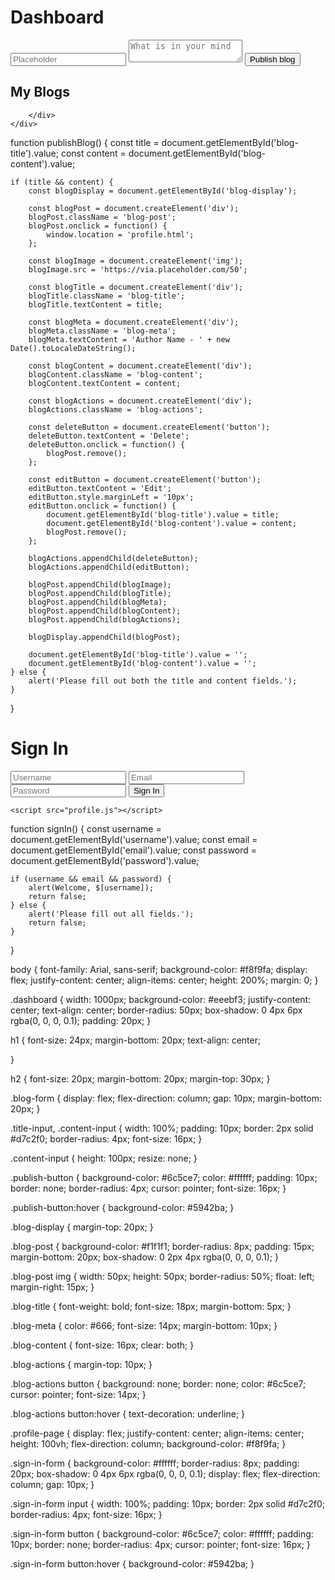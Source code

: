 <!DOCTYPE html>
<html lang="en">
<head>
    <meta charset="UTF-8">
    <meta name="viewport" content="width=device-width, initial-scale=1.0">
    <title>Dashboard</title>
    <link rel="stylesheet" href="styles.css">
</head>
<body>
    <div class="dashboard">
        <h1>Dashboard</h1>
        <div class="blog-form">
            <input type="text" placeholder="Placeholder" class="title-input" id="blog-title">
            <textarea placeholder="What is in your mind" class="content-input" id="blog-content"></textarea>
            <button class="publish-button" onclick="publishBlog()">Publish blog</button>
        </div>
        <h2>My Blogs</h2>
        <div class="blog-display" id="blog-display">
    
        </div>
    </div>

<script src="script.js"></script>
</body>
</html>



function publishBlog() {
    const title = document.getElementById('blog-title').value;
    const content = document.getElementById('blog-content').value;

    if (title && content) {
        const blogDisplay = document.getElementById('blog-display');
        
        const blogPost = document.createElement('div');
        blogPost.className = 'blog-post';
        blogPost.onclick = function() {
            window.location = 'profile.html';
        };

        const blogImage = document.createElement('img');
        blogImage.src = 'https://via.placeholder.com/50';
        
        const blogTitle = document.createElement('div');
        blogTitle.className = 'blog-title';
        blogTitle.textContent = title;
        
        const blogMeta = document.createElement('div');
        blogMeta.className = 'blog-meta';
        blogMeta.textContent = 'Author Name - ' + new Date().toLocaleDateString();

        const blogContent = document.createElement('div');
        blogContent.className = 'blog-content';
        blogContent.textContent = content;

        const blogActions = document.createElement('div');
        blogActions.className = 'blog-actions';
        
        const deleteButton = document.createElement('button');
        deleteButton.textContent = 'Delete';
        deleteButton.onclick = function() {
            blogPost.remove();
        };

        const editButton = document.createElement('button');
        editButton.textContent = 'Edit';
        editButton.style.marginLeft = '10px';
        editButton.onclick = function() {
            document.getElementById('blog-title').value = title;
            document.getElementById('blog-content').value = content;
            blogPost.remove();
        };

        blogActions.appendChild(deleteButton);
        blogActions.appendChild(editButton);
        
        blogPost.appendChild(blogImage);
        blogPost.appendChild(blogTitle);
        blogPost.appendChild(blogMeta);
        blogPost.appendChild(blogContent);
        blogPost.appendChild(blogActions);
        
        blogDisplay.appendChild(blogPost);

        document.getElementById('blog-title').value = '';
        document.getElementById('blog-content').value = '';
    } else {
        alert('Please fill out both the title and content fields.');
    }
}


<!DOCTYPE html>
<html lang="en">
<head>
    <meta charset="UTF-8">
    <meta name="viewport" content="width=device-width, initial-scale=1.0">
    <title>Sign In</title>
    <link rel="stylesheet" href="styles.css">
</head>
<body>
    <div class="profile-page">
        <h1>Sign In</h1>
        <form class="sign-in-form" onsubmit="return signIn()">
            <input type="text" id="username" placeholder="Username" required>
            <input type="email" id="email" placeholder="Email" required>
            <input type="password" id="password" placeholder="Password" required>
            <button type="submit">Sign In</button>
        </form>
    </div>

    <script src="profile.js"></script>
    
</body>
</html>



function signIn() {
    const username = document.getElementById('username').value;
    const email = document.getElementById('email').value;
    const password = document.getElementById('password').value;

    if (username && email && password) {
        alert(Welcome, $[username]);
        return false; 
    } else {
        alert('Please fill out all fields.');
        return false;
    }
}




body {
    font-family: Arial, sans-serif;
    background-color: #f8f9fa;
    display: flex;
    justify-content: center;
    align-items: center;
    height: 200%;
    margin: 0;
}

.dashboard {
    width: 1000px;
    background-color: #eeebf3;
    justify-content: center;
    text-align: center;
    border-radius: 50px;
    box-shadow: 0 4px 6px rgba(0, 0, 0, 0.1);
    padding: 20px;
}

h1 {
    font-size: 24px;
    margin-bottom: 20px;
    text-align: center;

}

h2 {
    font-size: 20px;
    margin-bottom: 20px;
    margin-top: 30px;
}

.blog-form {
    display: flex;
    flex-direction: column;
    gap: 10px;
    margin-bottom: 20px;
}

.title-input, .content-input {
    width: 100%;
    padding: 10px;
    border: 2px solid #d7c2f0;
    border-radius: 4px;
    font-size: 16px;
}

.content-input {
    height: 100px;
    resize: none;
}

.publish-button {
    background-color: #6c5ce7;
    color: #ffffff;
    padding: 10px;
    border: none;
    border-radius: 4px;
    cursor: pointer;
    font-size: 16px;
}

.publish-button:hover {
    background-color: #5942ba;
}

.blog-display {
    margin-top: 20px;
}

.blog-post {
    background-color: #f1f1f1;
    border-radius: 8px;
    padding: 15px;
    margin-bottom: 20px;
    box-shadow: 0 2px 4px rgba(0, 0, 0, 0.1);
}

.blog-post img {
    width: 50px;
    height: 50px;
    border-radius: 50%;
    float: left;
    margin-right: 15px;
}

.blog-title {
    font-weight: bold;
    font-size: 18px;
    margin-bottom: 5px;
}

.blog-meta {
    color: #666;
    font-size: 14px;
    margin-bottom: 10px;
}

.blog-content {
    font-size: 16px;
    clear: both;
}

.blog-actions {
    margin-top: 10px;
}

.blog-actions button {
    background: none;
    border: none;
    color: #6c5ce7;
    cursor: pointer;
    font-size: 14px;
}

.blog-actions button:hover {
    text-decoration: underline;
}

.profile-page {
    display: flex;
    justify-content: center;
    align-items: center;
    height: 100vh;
    flex-direction: column;
    background-color: #f8f9fa;
}

.sign-in-form {
    background-color: #ffffff;
    border-radius: 8px;
    padding: 20px;
    box-shadow: 0 4px 6px rgba(0, 0, 0, 0.1);
    display: flex;
    flex-direction: column;
    gap: 10px;
}

.sign-in-form input {
    width: 100%;
    padding: 10px;
    border: 2px solid #d7c2f0;
    border-radius: 4px;
    font-size: 16px;
}

.sign-in-form button {
    background-color: #6c5ce7;
    color: #ffffff;
    padding: 10px;
    border: none;
    border-radius: 4px;
    cursor: pointer;
    font-size: 16px;
}

.sign-in-form button:hover {
    background-color: #5942ba;
}








